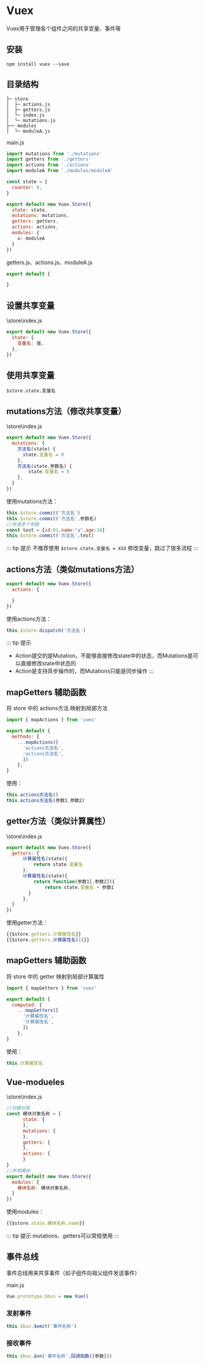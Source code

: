 
# Vuex

Vuex用于管理各个组件之间的共享变量、事件等

## 安装

```npm install vuex --save```

## 目录结构

```
├─ store
│  ├─ actions.js
│  ├─ getters.js
│  └─ index.js
│  └─ mutations.js
├── modules
│  └─ moduleA.js
```

main.js

``` js
import mutations from './mutations'
import getters from './getters'
import actions from './actions'
import moduleA from './modules/moduleA'

const state = {
  counter: 0,
}

export default new Vuex.Store({
  state: state,
  mutations: mutations,
  getters: getters,
  actions: actions,
  modules: {
    a: moduleA
  }
})
```

getters.js、actions.js、moduleA.js

``` js
export default {

}
```

## 设置共享变量

\store\index.js

``` js
export default new Vuex.Store({
  state: {
    变量名: 值,
  },
})
```

## 使用共享变量

```$store.state.变量名```

## mutations方法（修改共享变量）

\store\index.js

``` js
export default new Vuex.Store({
  mutations: {
    方法名(state) {
      state.变量名 = 0
    },
    方法名(state,参数名) {
        state.变量名 = 0
    },
  }
})
```

使用mutations方法：

``` js
this.$store.commit('方法名')
this.$store.commit('方法名',参数名)
//传递多个参数
const test = {id:01,name:"a",age:18}
this.$store.commit('方法名',test)
```

::: tip 提示
不推荐使用 ```$store.state.变量名 = XXX``` 修改变量，跳过了很多流程
:::

## actions方法（类似mutations方法）

``` js
export default new Vuex.Store({
  actions: {

  }
})
```

使用actions方法：

``` js
this.$store.dispatch('方法名')
```

::: tip 提示

* Action提交的是Mutation，不能够直接修改state中的状态，而Mutations是可以直接修改state中状态的
* Action是支持异步操作的，而Mutations只能是同步操作
:::

## mapGetters 辅助函数

将 store 中的 actions方法 映射到局部方法

``` js
import { mapActions } from 'vuex'

export default {
  methods: {
    ...mapActions([
      'actions方法名',
      'actions方法名',
      ])
    },
}
```

使用：

``` JavaScript
this.actions方法名()
this.actions方法名(参数1,参数2)
```

## getter方法（类似计算属性）

\store\index.js

``` js
export default new Vuex.Store({
  getters: {
      计算属性名(state){
          return state.变量名
      },
      计算属性名(state){
          return function(参数1[,参数2]){
              return state.变量名 + 参数1
        }
      },
  }
})
```

使用getter方法：

``` js
{{$store.getters.计算属性名}}
{{$store.getters.计算属性名(1)}}
```

## mapGetters 辅助函数

将 store 中的 getter 映射到局部计算属性

``` js
import { mapGetters } from 'vuex'

export default {
  computed: {
    ...mapGetters([
      '计算属性名',
      '计算属性名',
      ])
    },
}
```

使用：

``` JavaScript
this.计算属性名
```

## Vue-modueles

 \store\index.js

``` js
//创建对象
const 模块对象名称 = {
      state: {
      },
      mutations: {
      },
      getters: {
      },
      actions: {
      }
}
//声明模块
export default new Vuex.Store({
  modules: {
    模块名称: 模块对象名称,
  }
})
```

使用modules：

``` js
{{$store.state.模块名称.name}}
```

::: tip 提示
mutations、getters可以常规使用
:::

## 事件总线

事件总线用来共享事件（如子组件向祖父组件发送事件）

main.js

``` js
Vue.prototype.$bus = new Vue()
```

### 发射事件

``` js
this.$bus.$emit('事件名称')
```

### 接收事件

``` js
this.$bus.$on('事件名称',回调函数([参数]))
```
